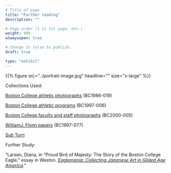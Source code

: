 ```yaml
---
# Title of page
title: "Further reading"
description: ""

# Page order (1 is 1st page, etc.)
weight: 999
alwaysopen: true

# Change to false to publish.
draft: true

type: "exhibit"
---
```


{{% figure src="../portrait-image.jpg" headline="" size="x-large" %}}

Collections Used: 

[Boston College athletic photographs](https://bc-primo.hosted.exlibrisgroup.com/primo-explore/fulldisplay?docid=ALMA-BC21424921630001021&context=L&vid=bclib_new&search_scope=lib_BURNS&tab=bcl_only&lang=en_US) (BC1986-019)

[Boston College athletic programs](https://bc-primo.hosted.exlibrisgroup.com/primo-explore/fulldisplay?docid=ALMA-BC21470522600001021&context=L&vid=bclib_new&search_scope=lib_BURNS&tab=bcl_only&lang=en_US) (BC1997-006)

[Boston College faculty and staff photographs](https://bc-primo.hosted.exlibrisgroup.com/permalink/f/l6ucgu/ALMA-BC21427406550001021) (BC2000-005)

[WilliamJ. Flynn papers](https://bc-primo.hosted.exlibrisgroup.com/permalink/f/l6ucgu/ALMA-BC21345767470001021) (BC1997-077)

[Sub Turri](https://archive.org/search.php?query=sub%20turri%20under%20the%20tower)


Further Study:

“Larsen, Diana, in “Proud Bird of Majesty: The Story of the Boston College Eagle,” essay in Weston. *[Eaglemania: Collecting Japanese Art in Gilded Age America](https://bc-primo.hosted.exlibrisgroup.com/permalink/f/l6ucgu/ALMA-BC21500842700001021)*.”
